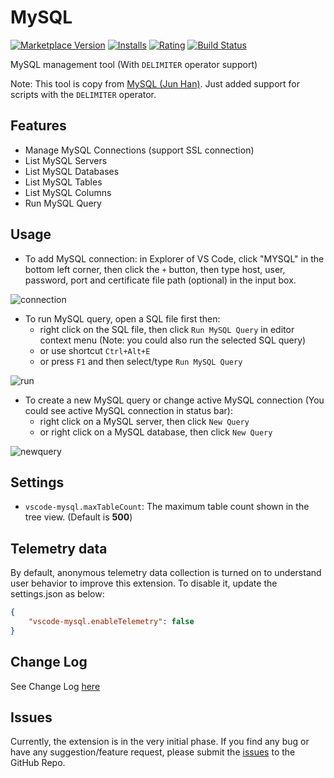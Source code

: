 # MySQL

[![Marketplace Version](https://vsmarketplacebadge.apphb.com/version-short/poreklo.vscode-mysql.svg)](https://marketplace.visualstudio.com/items?itemName=poreklo.vscode-mysql) [![Installs](https://vsmarketplacebadge.apphb.com/installs-short/poreklo.vscode-mysql.svg)](https://marketplace.visualstudio.com/items?itemName=poreklo.vscode-mysql) [![Rating](https://vsmarketplacebadge.apphb.com/rating-short/poreklo.vscode-mysql.svg)](https://marketplace.visualstudio.com/items?itemName=poreklo.vscode-mysql) [![Build Status](https://travis-ci.org/poreklo/vscode-mysql.svg?branch=master)](https://travis-ci.org/poreklo/vscode-mysql)

MySQL management tool (With `DELIMITER` operator support)

Note: This tool is copy from [MySQL (Jun Han)](https://marketplace.visualstudio.com/items?itemName=formulahendry.vscode-mysql). Just added support for scripts with the `DELIMITER` operator.

## Features

* Manage MySQL Connections (support SSL connection)
* List MySQL Servers
* List MySQL Databases
* List MySQL Tables
* List MySQL Columns
* Run MySQL Query

## Usage

* To add MySQL connection: in Explorer of VS Code, click "MYSQL" in the bottom left corner, then click the `+` button, then type host, user, password, port and certificate file path (optional) in the input box.

![connection](images/connection.png)

* To run MySQL query, open a SQL file first then:
  * right click on the SQL file, then click `Run MySQL Query` in editor context menu (Note: you could also run the selected SQL query)
  * or use shortcut `Ctrl+Alt+E`
  * or press `F1` and then select/type `Run MySQL Query`

![run](images/run.png)

* To create a new MySQL query or change active MySQL connection (You could see active MySQL connection in status bar):
  * right click on a MySQL server, then click `New Query`
  * or right click on a MySQL database, then click `New Query`

![newquery](images/newquery.png)

## Settings

* `vscode-mysql.maxTableCount`: The maximum table count shown in the tree view. (Default is **500**)

## Telemetry data

By default, anonymous telemetry data collection is turned on to understand user behavior to improve this extension. To disable it, update the settings.json as below:

```json
{
    "vscode-mysql.enableTelemetry": false
}
```

## Change Log

See Change Log [here](CHANGELOG.md)

## Issues

Currently, the extension is in the very initial phase. If you find any bug or have any suggestion/feature request, please submit the [issues](https://github.com/poreklo/vscode-mysql/issues) to the GitHub Repo.
